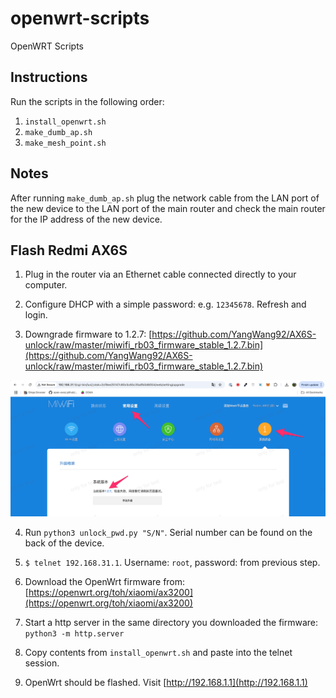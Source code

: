 # openwrt-scripts
OpenWRT Scripts

## Instructions

Run the scripts in the following order:

1. `install_openwrt.sh`
2. `make_dumb_ap.sh`
3. `make_mesh_point.sh`

## Notes

After running `make_dumb_ap.sh` plug the network cable from the LAN port of the new device to the LAN port of the main router and check the main router for the IP address of the new device.

## Flash Redmi AX6S

1. Plug in the router via an Ethernet cable connected directly to your computer.

2. Configure DHCP with a simple password: e.g. `12345678`. Refresh and login.

3. Downgrade firmware to 1.2.7: [https://github.com/YangWang92/AX6S-unlock/raw/master/miwifi_rb03_firmware_stable_1.2.7.bin](https://github.com/YangWang92/AX6S-unlock/raw/master/miwifi_rb03_firmware_stable_1.2.7.bin)

![Redmi Downgrade Stock Firmware](redmi-downgrade-stock-firmware.png "Redmi Downgrade Stock Firmware")

4. Run `python3 unlock_pwd.py "S/N"`. Serial number can be found on the back of the device.

5. `$ telnet 192.168.31.1`. Username: `root`, password: from previous step.

6. Download the OpenWrt firmware from: [https://openwrt.org/toh/xiaomi/ax3200](https://openwrt.org/toh/xiaomi/ax3200)

7. Start a http server in the same directory you downloaded the firmware: `python3 -m http.server`

8. Copy contents from `install_openwrt.sh` and paste into the telnet session.

9. OpenWrt should be flashed. Visit [http://192.168.1.1](http://192.168.1.1)
